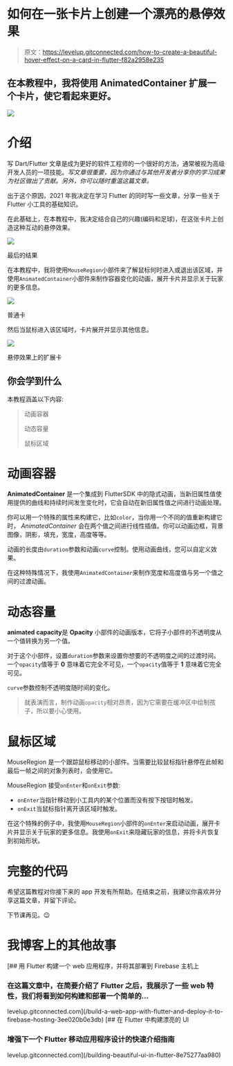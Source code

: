 # 如何在一张卡片上创建一个漂亮的悬停效果

> 原文：<https://levelup.gitconnected.com/how-to-create-a-beautiful-hover-effect-on-a-card-in-flutter-f82a2958e235>

## 在本教程中，我将使用 AnimatedContainer 扩展一个卡片，使它看起来更好。

![](img/74f958ad987d6595d2167e86327dcdec.png)

# 介绍

写 Dart/Flutter 文章是成为更好的软件工程师的一个很好的方法，通常被视为高级开发人员的一项技能。*写文章很重要，因为你通过与其他开发者分享你的学习成果为社区做出了贡献。另外，你可以随时重温这篇文章。*

出于这个原因，2021 年我决定在学习 Flutter 的同时写一些文章，分享一些关于 Flutter 小工具的基础知识。

在此基础上，在本教程中，我决定结合自己的兴趣(编码和足球)，在这张卡片上创造这种互动的悬停效果。

![](img/f5959e9997963f79864feee862836a32.png)

最后的结果

在本教程中，我将使用`MouseRegion`小部件来了解鼠标何时进入或退出该区域，并使用`AnimatedContainer`小部件来制作容器变化的动画，展开卡片并显示关于玩家的更多信息。

![](img/857b23d77bdb5de854c038e115d45789.png)

普通卡

然后当鼠标进入该区域时，卡片展开并显示其他信息。

![](img/becdc4c7cf7c72ae475fe6b91ad05e74.png)

悬停效果上的扩展卡

## 你会学到什么

本教程涵盖以下内容:

> 动画容器
> 
> 动态容量
> 
> 鼠标区域

# 动画容器

**AnimatedContainer** 是一个集成到 FlutterSDK 中的隐式动画，当新旧属性值使用提供的曲线和持续时间发生变化时，它会自动在新旧属性值之间进行动画处理。

你可以用一个特殊的属性来构建它，比如`color`，当你用一个不同的值重新构建它时， *AnimatedContainer* 会在两个值之间进行线性插值。你可以动画边框，背景图像，阴影，填充，宽度，高度等等。

动画的长度由`duration`参数和动画`curve`控制。使用动画曲线，您可以自定义效果。

在这种特殊情况下，我使用`AnimatedContainer`来制作宽度和高度值与另一个值之间的过渡动画。

# 动态容量

**animated capacity**是 **Opacity** 小部件的动画版本，它将子小部件的不透明度从一个值转换为另一个值。

对于这个小部件，设置`duration`参数来设置你想要的不透明度之间的过渡时间。一个`opacity`值等于 **0** 意味着它完全不可见，一个`opacity`值等于 **1** 意味着它完全可见。

`curve`参数控制不透明度随时间的变化。

> 就表演而言，制作动画`opacity`相对昂贵，因为它需要在缓冲区中绘制孩子，所以要小心使用。

# 鼠标区域

MouseRegion 是一个跟踪鼠标移动的小部件。当需要比较鼠标指针悬停在此帧和最后一帧之间的对象列表时，会使用它。

MouseRegion 接受`onEnter`和`onExit`参数:

*   `onEnter`当指针移动到小工具内的某个位置而没有按下按钮时触发。
*   `onExit`当鼠标指针离开该区域时触发。

在这个特殊的例子中，我使用`MouseRegion`小部件的`onEnter`来启动动画，展开卡片并显示关于玩家的更多信息。我使用`onExit`来隐藏玩家的信息，并将卡片恢复到初始形状。

# 完整的代码

希望这篇教程对你接下来的 app 开发有所帮助。在结束之前，我建议你喜欢并分享这篇文章，并留下评论。

下节课再见。😉

# 我博客上的其他故事

[](/build-a-web-app-with-flutter-and-deploy-it-to-firebase-hosting-3ee020b0e3db) [## 用 Flutter 构建一个 web 应用程序，并将其部署到 Firebase 主机上

### 在这篇文章中，在简要介绍了 Flutter 之后，我展示了一些 web 特性，我们将看到如何构建和部署一个简单的…

levelup.gitconnected.com](/build-a-web-app-with-flutter-and-deploy-it-to-firebase-hosting-3ee020b0e3db) [](/building-beautiful-ui-in-flutter-8e75277aa980) [## 在 Flutter 中构建漂亮的 UI

### 增强下一个 Flutter 移动应用程序设计的快速介绍指南

levelup.gitconnected.com](/building-beautiful-ui-in-flutter-8e75277aa980)